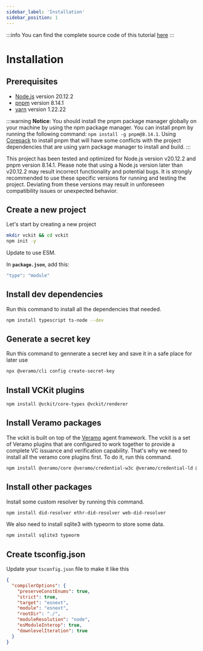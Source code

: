 ```yaml
---
sidebar_label: 'Installation'
sidebar_position: 1
---
```


:::info
You can find the complete source code of this tutorial [here](#)
:::

<!-- todo: update the github link of the example code -->

# Installation

## Prerequisites

- [Node.js](https://nodejs.org/en/) version 20.12.2
- [pnpm](https://pnpm.io/) version 8.14.1
- [yarn](https://yarnpkg.com/) version 1.22.22

:::warning
**Notice**: You should install the pnpm package manager globally on your machine by using the npm package manager. You can install pnpm by running the following command: `npm install -g pnpm@8.14.1`. Using [Corepack](https://nodejs.org/api/corepack.html) to install pnpm that will have some conflicts with the project dependencies that are using yarn package manager to install and build.
:::

This project has been tested and optimized for Node.js version v20.12.2 and pnpm version 8.14.1. Please note that using a Node.js version later than v20.12.2 may result incorrect functionality and potential bugs. It is strongly recommended to use these specific versions for running and testing the project. Deviating from these versions may result in unforeseen compatibility issues or unexpected behavior.

## Create a new project

Let's start by creating a new project

```bash
mkdir vckit && cd vckit
npm init -y
```

Update to use ESM.

In **`package.json`**, add this:

```bash
"type": "module"
```

## Install dev dependencies

Run this command to install all the dependencies that needed.

```bash
npm install typescript ts-node --dev
```

## Generate a secret key

Run this command to gennerate a secret key and save it in a safe place for later use

```bash
npx @veramo/cli config create-secret-key
```

## Install VCKit plugins

```bash
npm install @vckit/core-types @vckit/renderer
```

## Install Veramo packages

The vckit is built on top of the [Veramo](https://veramo.io/) agent framework. The vckit is a set of Veramo plugins that are configured to work together to provide a complete VC issuance and verification capability. That's why we need to install all the veramo core plugins first. To do it, run this command.

```bash
npm install @veramo/core @veramo/credential-w3c @veramo/credential-ld @veramo/did-resolver @veramo/did-manager @veramo/key-manager @veramo/did-provider-key @veramo/did-provider-pkh @veramo/did-provider-jwk @veramo/did-provider-ethr @veramo/did-provider-web @veramo/kms-local did-resolver @veramo/kms-web3 @veramo/data-store
```

## Install other packages

Install some custom resolver by running this command.

```bash
npm install did-resolver ethr-did-resolver web-did-resolver
```

We also need to install sqlite3 with typeorm to store some data.

```bash
npm install sqlite3 typeorm
```

## Create tsconfig.json

Update your `tsconfig.json` file to make it like this

```json
{
  "compilerOptions": {
    "preserveConstEnums": true,
    "strict": true,
    "target": "esnext",
    "module": "esnext",
    "rootDir": "./",
    "moduleResolution": "node",
    "esModuleInterop": true,
    "downlevelIteration": true
  }
}
```
